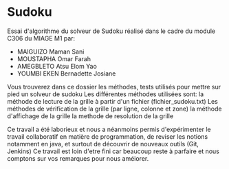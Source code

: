 # Sudoku

Essai d'algorithme du solveur de Sudoku réalisé dans le cadre du module C306 du MIAGE M1 par:

 - MAIGUIZO Maman Sani
 - MOUSTAPHA Omar Farah
 - AMEGBLETO Atsu Elom Yao
 - YOUMBI EKEN Bernadette Josiane
 
 Vous trouverez dans ce dossier les méthodes, tests utilisés pour mettre sur pied un solveur de sudoku
 Les différentes méthodes utilisées sont:
   la méthode de lecture de la grille à partir d'un fichier (fichier_sudoku.txt)
   Les méthodes de vérification de la grille (par ligne, colonne et zone)
   la méthode d'affichage de la grille
   la methode de resolution de la grille
   
  Ce travail a été laborieux et nous a néanmoins permis d'expérimenter le travail collaboratif en matière de programmation, 
  de reviser les notions notamment en java, et surtout de découvrir de nouveaux outils (Git, Jenkins)
  Ce travail est loin d'etre fini car beaucoup reste à parfaire et nous comptons sur vos remarques pour nous améiorer.
 
 
